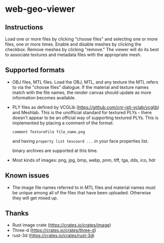 web-geo-viewer
==============

Instructions
------------
Load one or more files by clicking "choose files" and selecting one or more files,
one or more times. Enable and disable meshes by clicking the checkbox. Remove meshes by
clicking "remove." The viewer will do its best to associate textures and metadata files
with the appropriate mesh.

Supported formats
-----------------
* OBJ files, MTL files. Load the OBJ, MTL, and any texture the MTL refers to via the
  "choose files" dialogue. If the material and texture names match with the file names,
  the render canvas should update as more information becomes available.

* PLY files as defined by VCGLib (https://github.com/cnr-isti-vclab/vcglib) and Meshlab.
  This is the unofficial standard for textured PLYs - there doesn't appear to be an
  official way of supporting textured PLYs. This is implemented by placing a comment of the
  format:

  ```
  comment TextureFile file_name.png
  ```

  and having `property list texcoord ...` in your face properties list.

  binary archives are supported at this time.

* Most kinds of images: png, jpg, bmp, webp, pnm, tiff, tga, dds, ico, hdr

Known issues
------------
* The image file names referred to in MTL files and material names must be unique
  among all of the files that have been uploaded. Otherwise they will get mixed up.

Thanks
------
* Rust image crate (https://crates.io/crates/image)
* Three-d (https://crates.io/crates/three-d)
* rust-3d (https://crates.io/crates/rust-3d)
